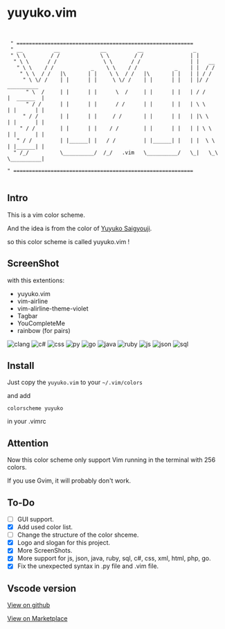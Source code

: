 # yuyuko.vim

```vim script
 
 
 " =========================================================
 " __          __             __          __                _
 " \ \        / /             \ \        / /               | |
  " \ \      / /               \ \      / /                | |   __
   " \ \    / /            _    \ \    / /            _    | |  / /
    " \ \  / /   |\       | |    \ \  / /   |\       | |   | | / /
     " \ \/ /    | |      | |     \ \/ /    | |      | |   | |/ /      __________
      " \  /     | |      | |      \  /     | |      | |   | / /      |  ______  |
      " / /      | |      | |      / /      | |      | |   | \ \      | |      | |
     " / /       | |      | |     / /       | |      | |   | |\ \     | |      | |
    " / /        | |      | |    / /        | |      | |   | | \ \    | |      | |
   " / /         | |______| |   / /         | |______| |   | |  \ \   | |______| |
  " /_/          \__________/  /_/   .vim   \__________/   \_|   \_\  \__________|

" ==========================================================


```

## Intro

This is a vim color scheme.

And the idea is from the color of [Yuyuko Saigyouji](https://en.touhouwiki.net/wiki/Yuyuko_Saigyouji).

so this color scheme is called yuyuko.vim !

## ScreenShot

with this extentions:

- yuyuko.vim
- vim-airline
- vim-alirline-theme-violet
- Tagbar
- YouCompleteMe
- rainbow (for pairs)

![clang](https://github.com/hylwxqwq/yuyuko.vim/blob/master/ScreenShot/clang.png)
![c#](https://github.com/hylwxqwq/yuyuko.vim/blob/master/ScreenShot/c%23.png)
![css](https://github.com/hylwxqwq/yuyuko.vim/blob/master/ScreenShot/css.png)
![py](https://github.com/hylwxqwq/yuyuko.vim/blob/master/ScreenShot/python.png)
![go](https://github.com/hylwxqwq/yuyuko.vim/blob/master/ScreenShot/go.png)
![java](https://github.com/hylwxqwq/yuyuko.vim/blob/master/ScreenShot/java.png)
![ruby](https://github.com/hylwxqwq/yuyuko.vim/blob/master/ScreenShot/ruby.png)
![js](https://github.com/hylwxqwq/yuyuko.vim/blob/master/ScreenShot/js.png)
![json](https://github.com/hylwxqwq/yuyuko.vim/blob/master/ScreenShot/json.png)
![sql](https://github.com/hylwxqwq/yuyuko.vim/blob/master/ScreenShot/sql.png)

## Install

Just copy the `yuyuko.vim` to your `~/.vim/colors`

and add 

```vim script
colorscheme yuyuko
```

in your .vimrc

## Attention

Now this color scheme only support Vim running in the terminal with 256 colors.

If you use Gvim, it will probably don't work.

## To-Do

- [ ] GUI support.
- [x] Add used color list.
- [ ] Change the structure of the color shceme.
- [x] Logo and slogan for this project.
- [x] More ScreenShots.
- [x] More support for js, json, java, ruby, sql, c#, css, xml, html, php, go.
- [x] Fix the unexpected syntax in .py file and .vim file.

## Vscode version

[View on github](https://github.com/hylwxqwq/yuyuko-vim-vsc)

[View on Marketplace](https://marketplace.visualstudio.com/items?itemName=hylwxqwq.yuyuko-vim-vsc)
